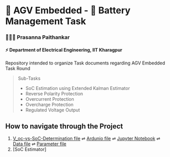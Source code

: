 # 🚓 AGV Embedded - 🔋 Battery Management Task  
### 🧑🏻‍🦱 Prasanna Paithankar 
#### ⚡ Department of Electrical Engineering, IIT Kharagpur

Repository intended to organize Task documents regarding AGV Embedded Task Round

> Sub-Tasks
> 
>   - SoC Estimation using Extended Kalman Estimator
>   - Reverse Polarity Protection
>   - Overcurrent Protection
>   - Overcharge Protection
>   - Regulated Voltage Output

## How to navigate through the Project
1. [V_oc-vs-SoC-Determination file](/V_oc-vs-SoC-Determination)
⇌ [Ardunio file](/V_oc-vs-SoC-Determination/Measurement-to-Serial.ino) 
⇌ [Jupyter Notebook](/V_oc-vs-SoC-Determination/EKF_plotting.ipynb)
⇌ [Data file](/V_oc-vs-SoC-Determination/V_oc&SoC.csv) 
⇌ [Parameter file](/V_oc-vs-SoC-Determination/Relation_param.csv)
2. [SoC Estimator]



